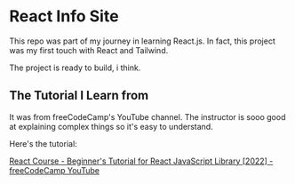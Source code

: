# React Info Site

This repo was part of my journey in learning React.js. In fact, this project was my first touch with React and Tailwind.

The project is ready to build, i think.

## The Tutorial I Learn from

It was from freeCodeCamp's YouTube channel. The instructor is sooo good at explaining complex things so it's easy to understand.

Here's the tutorial:

[React Course - Beginner's Tutorial for React JavaScript Library [2022] - freeCodeCamp YouTube](https://youtu.be/bMknfKXIFA8)
